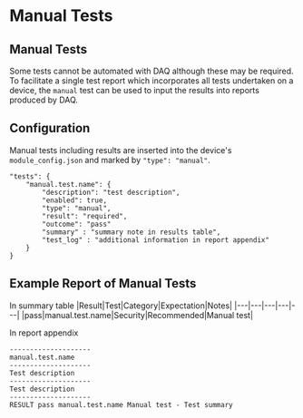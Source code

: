 # Manual Tests


## Manual Tests
Some tests cannot be automated with DAQ although these may be required. To facilitate a single test report which incorporates all tests undertaken on a device, the `manual` test can be used to input the results into reports produced by DAQ. 

## Configuration
Manual tests including results are inserted into the device's `module_config.json` and marked by `"type": "manual"`.

```
"tests": {
    "manual.test.name": {
        "description": "test description",
        "enabled": true,
        "type": "manual",
        "result": "required",   
        "outcome": "pass"   
        "summary" : "summary note in results table",
        "test_log" : "additional information in report appendix"
    }
}
```


## Example Report of Manual Tests
In summary table
|Result|Test|Category|Expectation|Notes|
|---|---|---|---|---|
|pass|manual.test.name|Security|Recommended|Manual test|

In report appendix
```
--------------------
manual.test.name
--------------------
Test description
--------------------
Test description
--------------------
RESULT pass manual.test.name Manual test - Test summary
```